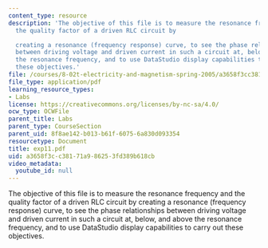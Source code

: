 ```yaml
---
content_type: resource
description: 'The objective of this file is to measure the resonance frequency and
  the quality factor of a driven RLC circuit by

  creating a resonance (frequency response) curve, to see the phase relationships
  between driving voltage and driven current in such a circuit at, below, and above
  the resonance frequency, and to use DataStudio display capabilities to carry out
  these objectives.'
file: /courses/8-02t-electricity-and-magnetism-spring-2005/a3658f3cc38171a986253fd389b618cb_exp11.pdf
file_type: application/pdf
learning_resource_types:
- Labs
license: https://creativecommons.org/licenses/by-nc-sa/4.0/
ocw_type: OCWFile
parent_title: Labs
parent_type: CourseSection
parent_uid: 8f8ae142-b013-b61f-6075-6a830d093354
resourcetype: Document
title: exp11.pdf
uid: a3658f3c-c381-71a9-8625-3fd389b618cb
video_metadata:
  youtube_id: null
---
```

The objective of this file is to measure the resonance frequency and the quality factor of a driven RLC circuit by
creating a resonance (frequency response) curve, to see the phase relationships between driving voltage and driven current in such a circuit at, below, and above the resonance frequency, and to use DataStudio display capabilities to carry out these objectives.